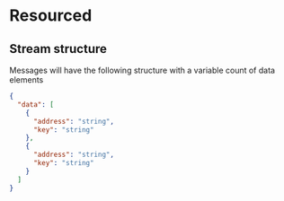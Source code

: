 # Resourced

## Stream structure

Messages will have the following structure with a variable count of data elements

```json
{
  "data": [
    {
      "address": "string",
      "key": "string"
    },
    {
      "address": "string",
      "key": "string"
    }
  ]
}
```
